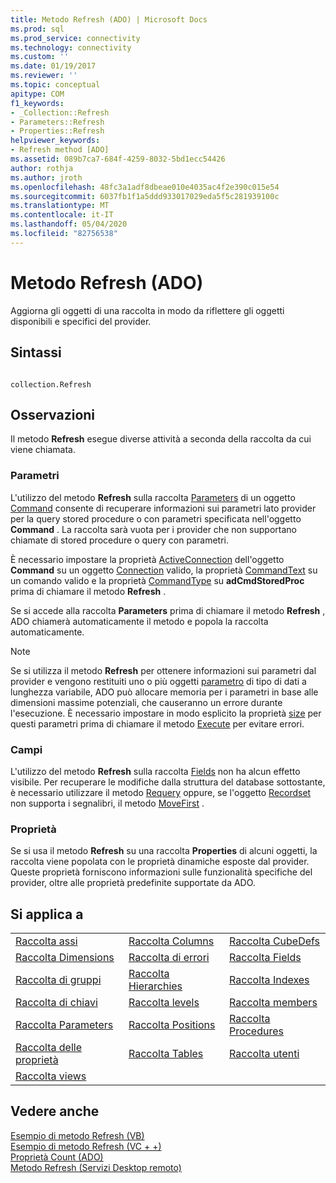 ```yaml
---
title: Metodo Refresh (ADO) | Microsoft Docs
ms.prod: sql
ms.prod_service: connectivity
ms.technology: connectivity
ms.custom: ''
ms.date: 01/19/2017
ms.reviewer: ''
ms.topic: conceptual
apitype: COM
f1_keywords:
- _Collection::Refresh
- Parameters::Refresh
- Properties::Refresh
helpviewer_keywords:
- Refresh method [ADO]
ms.assetid: 089b7ca7-684f-4259-8032-5bd1ecc54426
author: rothja
ms.author: jroth
ms.openlocfilehash: 48fc3a1adf8dbeae010e4035ac4f2e390c015e54
ms.sourcegitcommit: 6037fb1f1a5ddd933017029eda5f5c281939100c
ms.translationtype: MT
ms.contentlocale: it-IT
ms.lasthandoff: 05/04/2020
ms.locfileid: "82756538"
---
```

# <a name="refresh-method-ado"></a>Metodo Refresh (ADO)
Aggiorna gli oggetti di una raccolta in modo da riflettere gli oggetti disponibili e specifici del provider.  
  
## <a name="syntax"></a>Sintassi  
  
```  
  
collection.Refresh  
```  
  
## <a name="remarks"></a>Osservazioni  
 Il metodo **Refresh** esegue diverse attività a seconda della raccolta da cui viene chiamata.  
  
### <a name="parameters"></a>Parametri  
 L'utilizzo del metodo **Refresh** sulla raccolta [Parameters](../../../ado/reference/ado-api/parameters-collection-ado.md) di un oggetto [Command](../../../ado/reference/ado-api/command-object-ado.md) consente di recuperare informazioni sui parametri lato provider per la query stored procedure o con parametri specificata nell'oggetto **Command** . La raccolta sarà vuota per i provider che non supportano chiamate di stored procedure o query con parametri.  
  
 È necessario impostare la proprietà [ActiveConnection](../../../ado/reference/ado-api/activeconnection-property-ado.md) dell'oggetto **Command** su un oggetto [Connection](../../../ado/reference/ado-api/connection-object-ado.md) valido, la proprietà [CommandText](../../../ado/reference/ado-api/commandtext-property-ado.md) su un comando valido e la proprietà [CommandType](../../../ado/reference/ado-api/commandtype-property-ado.md) su **adCmdStoredProc** prima di chiamare il metodo **Refresh** .  
  
 Se si accede alla raccolta **Parameters** prima di chiamare il metodo **Refresh** , ADO chiamerà automaticamente il metodo e popola la raccolta automaticamente.  
  
> [!NOTE]
>  Se si utilizza il metodo **Refresh** per ottenere informazioni sui parametri dal provider e vengono restituiti uno o più oggetti [parametro](../../../ado/reference/ado-api/parameter-object.md) di tipo di dati a lunghezza variabile, ADO può allocare memoria per i parametri in base alle dimensioni massime potenziali, che causeranno un errore durante l'esecuzione. È necessario impostare in modo esplicito la proprietà [size](../../../ado/reference/ado-api/size-property-ado-parameter.md) per questi parametri prima di chiamare il metodo [Execute](../../../ado/reference/ado-api/execute-method-ado-command.md) per evitare errori.  
  
### <a name="fields"></a>Campi  
 L'utilizzo del metodo **Refresh** sulla raccolta [Fields](../../../ado/reference/ado-api/fields-collection-ado.md) non ha alcun effetto visibile. Per recuperare le modifiche dalla struttura del database sottostante, è necessario utilizzare il metodo [Requery](../../../ado/reference/ado-api/requery-method.md) oppure, se l'oggetto [Recordset](../../../ado/reference/ado-api/recordset-object-ado.md) non supporta i segnalibri, il metodo [MoveFirst](../../../ado/reference/ado-api/movefirst-movelast-movenext-and-moveprevious-methods-ado.md) .  
  
### <a name="properties"></a>Proprietà  
 Se si usa il metodo **Refresh** su una raccolta **Properties** di alcuni oggetti, la raccolta viene popolata con le proprietà dinamiche esposte dal provider. Queste proprietà forniscono informazioni sulle funzionalità specifiche del provider, oltre alle proprietà predefinite supportate da ADO.  
  
## <a name="applies-to"></a>Si applica a  
  
||||  
|-|-|-|  
|[Raccolta assi](../../../ado/reference/ado-md-api/axes-collection-ado-md.md)|[Raccolta Columns](../../../ado/reference/adox-api/columns-collection-adox.md)|[Raccolta CubeDefs](../../../ado/reference/ado-md-api/cubedefs-collection-ado-md.md)|  
|[Raccolta Dimensions](../../../ado/reference/ado-md-api/dimensions-collection-ado-md.md)|[Raccolta di errori](../../../ado/reference/ado-api/errors-collection-ado.md)|[Raccolta Fields](../../../ado/reference/ado-api/fields-collection-ado.md)|  
|[Raccolta di gruppi](../../../ado/reference/adox-api/groups-collection-adox.md)|[Raccolta Hierarchies](../../../ado/reference/ado-md-api/hierarchies-collection-ado-md.md)|[Raccolta Indexes](../../../ado/reference/adox-api/indexes-collection-adox.md)|  
|[Raccolta di chiavi](../../../ado/reference/adox-api/keys-collection-adox.md)|[Raccolta levels](../../../ado/reference/ado-md-api/levels-collection-ado-md.md)|[Raccolta members](../../../ado/reference/ado-md-api/members-collection-ado-md.md)|  
|[Raccolta Parameters](../../../ado/reference/ado-api/parameters-collection-ado.md)|[Raccolta Positions](../../../ado/reference/ado-md-api/positions-collection-ado-md.md)|[Raccolta Procedures](../../../ado/reference/adox-api/procedures-collection-adox.md)|  
|[Raccolta delle proprietà](../../../ado/reference/ado-api/properties-collection-ado.md)|[Raccolta Tables](../../../ado/reference/adox-api/tables-collection-adox.md)|[Raccolta utenti](../../../ado/reference/adox-api/users-collection-adox.md)|  
|[Raccolta views](../../../ado/reference/adox-api/views-collection-adox.md)|||  
  
## <a name="see-also"></a>Vedere anche  
 [Esempio di metodo Refresh (VB)](../../../ado/reference/ado-api/refresh-method-example-vb.md)   
 [Esempio di metodo Refresh (VC + +)](../../../ado/reference/ado-api/refresh-method-example-vc.md)   
 [Proprietà Count (ADO)](../../../ado/reference/ado-api/count-property-ado.md)   
 [Metodo Refresh (Servizi Desktop remoto)](../../../ado/reference/rds-api/refresh-method-rds.md)
